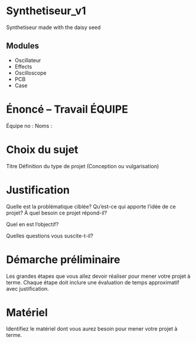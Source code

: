 # Synthetiseur_v1
Synthetiseur made with the daisy seed
## Modules
- Oscillateur
- Effects
- Oscilloscope
- PCB
- Case

# Énoncé – Travail ÉQUIPE
Équipe no : Noms :

# Choix du sujet
Titre
Définition du type de projet (Conception ou vulgarisation)

# Justification

Quelle est la problématique ciblée? Qu’est-ce qui apporte l’idée de ce projet? À quel besoin ce projet répond-il?

Quel en est l’objectif?

Quelles questions vous suscite-t-il?

# Démarche préliminaire
Les grandes étapes que vous allez devoir réaliser pour mener votre projet à terme. Chaque étape doit inclure une évaluation de temps approximatif avec justification.

# Matériel
Identifiez le matériel dont vous aurez besoin pour mener votre projet à terme.
